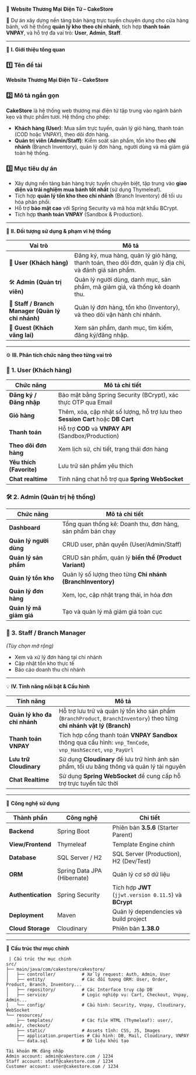 🍰 **Website Thương Mại Điện Tử – CakeStore**

🚀 Dự án xây dựng nền tảng bán hàng trực tuyến chuyên dụng cho cửa hàng bánh, với hệ thống **quản lý kho theo chi nhánh**, tích hợp **thanh toán VNPAY**, và hỗ trợ đa vai trò: **User**, **Admin**, **Staff**.

---

🧭 **I. Giới thiệu tổng quan**

### 1️⃣ Tên đề tài  
**Website Thương Mại Điện Tử – CakeStore**

### 2️⃣ Mô tả ngắn gọn  
**CakeStore** là hệ thống web thương mại điện tử tập trung vào ngành bánh kẹo và thực phẩm tươi. Hệ thống cho phép:

- **Khách hàng (User)**: Mua sắm trực tuyến, quản lý giỏ hàng, thanh toán (COD hoặc VNPAY), theo dõi đơn hàng.  
- **Quản trị viên (Admin/Staff)**: Kiểm soát sản phẩm, tồn kho theo **chi nhánh** (Branch Inventory), quản lý đơn hàng, người dùng và mã giảm giá toàn hệ thống.

### 3️⃣ Mục tiêu dự án  
- Xây dựng nền tảng bán hàng trực tuyến chuyên biệt, tập trung vào **giao diện và trải nghiệm mua bánh tốt nhất** (sử dụng Thymeleaf).  
- Tích hợp **quản lý tồn kho theo chi nhánh** (Branch Inventory) để tối ưu hóa phân phối.  
- Hỗ trợ **bảo mật cao** với Spring Security và mã hóa mật khẩu BCrypt.  
- Tích hợp **thanh toán VNPAY** (Sandbox & Production).

---

👥 **II. Đối tượng sử dụng & phạm vi hệ thống**

| Vai trò | Mô tả |
|--------|-------|
| 👤 **User (Khách hàng)** | Đăng ký, mua hàng, quản lý giỏ hàng, thanh toán, theo dõi đơn, quản lý địa chỉ, và đánh giá sản phẩm. |
| 🛠 **Admin (Quản trị viên)** | Quản lý người dùng, danh mục, sản phẩm, mã giảm giá, và thống kê doanh thu. |
| 🏬 **Staff / Branch Manager (Quản lý chi nhánh)** | Quản lý đơn hàng, tồn kho (Inventory), và theo dõi vận hành chi nhánh. |
| 👀 **Guest (Khách vãng lai)** | Xem sản phẩm, danh mục, tìm kiếm, đăng ký/đăng nhập. |

---

⚙️ **III. Phân tích chức năng theo từng vai trò**

### 👤 1. User (Khách hàng)

| Chức năng | Mô tả chi tiết |
|----------|----------------|
| **Đăng ký / Đăng nhập** | Bảo mật bằng Spring Security (BCrypt), xác thực OTP qua Email |
| **Giỏ hàng** | Thêm, xóa, cập nhật số lượng, hỗ trợ lưu theo **Session Cart** hoặc **DB Cart** |
| **Thanh toán** | Hỗ trợ **COD** và **VNPAY API** (Sandbox/Production) |
| **Theo dõi đơn hàng** | Xem lịch sử, chi tiết, trạng thái đơn hàng |
| **Yêu thích (Favorite)** | Lưu trữ sản phẩm yêu thích |
| **Chat realtime** | Tính năng chat hỗ trợ qua **Spring WebSocket** |

### 🛠 2. Admin (Quản trị hệ thống)

| Chức năng | Mô tả chi tiết |
|----------|----------------|
| **Dashboard** | Tổng quan thống kê: Doanh thu, đơn hàng, sản phẩm bán chạy |
| **Quản lý người dùng** | CRUD user, phân quyền (User/Admin/Staff) |
| **Quản lý sản phẩm** | CRUD sản phẩm, quản lý **biến thể (Product Variant)** |
| **Quản lý tồn kho** | Quản lý số lượng theo từng **Chi nhánh (BranchInventory)** |
| **Quản lý đơn hàng** | Xem, lọc, cập nhật trạng thái, in hóa đơn |
| **Quản lý mã giảm giá** | Tạo và quản lý mã giảm giá toàn cục |

### 🏬 3. Staff / Branch Manager

*(Tùy chọn mở rộng)*  
- Xem và xử lý đơn hàng tại chi nhánh  
- Cập nhật tồn kho thực tế  
- Báo cáo doanh thu chi nhánh  

---

💡 **IV. Tính năng nổi bật & Cấu hình**

| Tính năng | Mô tả |
|----------|-------|
| **Quản lý kho đa chi nhánh** | Hỗ trợ lưu trữ và quản lý tồn kho sản phẩm (`BranchProduct`, `BranchInventory`) theo từng **chi nhánh vật lý (Branch)** |
| **Thanh toán VNPAY** | Tích hợp cổng thanh toán **VNPAY Sandbox** thông qua cấu hình: `vnp_TmnCode`, `vnp_HashSecret`, `vnp_PayUrl` |
| **Lưu trữ Cloudinary** | Sử dụng **Cloudinary** để lưu trữ hình ảnh sản phẩm, tối ưu băng thông và quản lý tài nguyên |
| **Chat Realtime** | Sử dụng **Spring WebSocket** để cung cấp hỗ trợ trực tuyến tức thời |

---

🧱 **Công nghệ sử dụng**

| Thành phần | Công nghệ | Chi tiết |
|-----------|----------|---------|
| **Backend** | Spring Boot | Phiên bản **3.5.6** (Starter Parent) |
| **View/Frontend** | Thymeleaf | Template Engine chính |
| **Database** | SQL Server / H2 | SQL Server (Production), H2 (Dev/Test) |
| **ORM** | Spring Data JPA (Hibernate) | Quản lý cơ sở dữ liệu |
| **Authentication** | Spring Security | Tích hợp **JWT** (`jjwt.version 0.11.5`) và **BCrypt** |
| **Deployment** | Maven | Quản lý dependencies và build project |
| **Cloud Storage** | Cloudinary | Phiên bản **1.38.0** |

---

📂 **Cấu trúc thư mục chính**

```plaintext
 | Cấu trúc thư mục chính
src/
├── main/java/com/cakestore/cakestore/
│   ├── controller/          # Xử lý request: Auth, Admin, User
│   ├── entity/              # Các đối tượng ORM: User, Order, Product, Branch, Inventory...
│   ├── repository/          # Các Interface truy cập DB
│   ├── service/             # Logic nghiệp vụ: Cart, Checkout, Vnpay, Admin...
│   └── config/              # Cấu hình: Security, Vnpay, Cloudinary, WebSocket
└── resources/
    ├── templates/           # Các file HTML (Thymeleaf): user/, admin/, checkout/
    ├── static/              # Assets tĩnh: CSS, JS, Images
    ├── application.properties # Cấu hình: DB, Mail, Cloudinary, VNPAY
    └── data.sql             # Dữ liệu khởi tạo

Tài khoản MK đăng nhập
Admin account: admin@cakestore.com / 1234
Staff account: staff@cakestore.com / 1234
Customer account: user@cakestore.com / 1234
